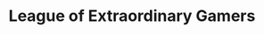 ---
title: "League of Extraordinary Gamers"
url: /bengaluru/league-of-extraordinary-gamers/
shop: Videospiele
---